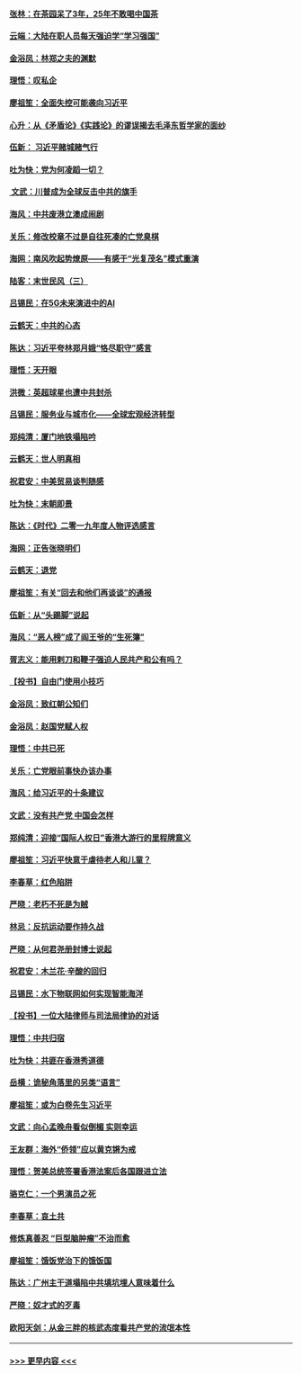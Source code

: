 #### [张林：在茶园呆了3年，25年不敢喝中国茶](../pages/nsc993/n11739240.md?t=12231011) 
#### [云端：大陆在职人员每天强迫学“学习强国”](../pages/nsc993/n11738735.md?t=12231011) 
#### [金浴凤：林郑之夫的渊默](../pages/nsc993/n11737735.md?t=12231011) 
#### [理悟：叹私企](../pages/nsc993/n11737715.md?t=12231011) 
#### [廖祖笙：全面失控可能袭向习近平](../pages/nsc993/n11737704.md?t=12231011) 
#### [心升：从《矛盾论》《实践论》的谬误揭去毛泽东哲学家的面纱](../pages/nsc993/n11736962.md?t=12231011) 
#### [伍新： 习近平赌城赌气行](../pages/nsc993/n11736929.md?t=12231011) 
#### [吐为快：党为何凌蹈一切？](../pages/nsc993/n11736915.md?t=12231011) 
#### [ 文武：川普成为全球反击中共的旗手](../pages/nsc993/n11736882.md?t=12231011) 
#### [海风：中共废港立澳成闹剧](../pages/nsc993/n11735857.md?t=12231011) 
#### [关乐：修改校章不过是自往死凑的亡党臭棋](../pages/nsc993/n11735097.md?t=12231011) 
#### [海网：南风吹起势燎原——有感于“光复茂名”模式重演](../pages/nsc993/n11732308.md?t=12231011) 
#### [陆客：末世民风（三）](../pages/nsc993/n11732211.md?t=12231011) 
#### [吕锡民：在5G未来演进中的AI](../pages/nsc993/n11730010.md?t=12231011) 
#### [云鹤天：中共的心态](../pages/nsc993/n11729906.md?t=12231011) 
#### [陈达：习近平夸林郑月娥“恪尽职守”感言](../pages/nsc993/n11729881.md?t=12231011) 
#### [理悟：天开眼](../pages/nsc993/n11729699.md?t=12231011) 
#### [洪微：英超球星也遭中共封杀](../pages/nsc993/n11727243.md?t=12231011) 
#### [吕锡民：服务业与城市化——全球宏观经济转型](../pages/nsc993/n11725845.md?t=12231011) 
#### [郑纯清：厦门地铁塌陷吟](../pages/nsc993/n11725813.md?t=12231011) 
#### [云鹤天：世人明真相](../pages/nsc993/n11725621.md?t=12231011) 
#### [祝君安：中美贸易谈判随感](../pages/nsc993/n11725609.md?t=12231011) 
#### [吐为快：末朝即景](../pages/nsc993/n11723365.md?t=12231011) 
#### [陈达：《时代》二零一九年度人物评选感言](../pages/nsc993/n11723337.md?t=12231011) 
#### [海网：正告张晓明们](../pages/nsc993/n11723228.md?t=12231011) 
#### [云鹤天：退党](../pages/nsc993/n11723056.md?t=12231011) 
#### [廖祖笙：有关“回去和他们再谈谈”的通报](../pages/nsc993/n11722442.md?t=12231011) 
#### [伍新：从“头踢脚”说起](../pages/nsc993/n11722429.md?t=12231011) 
#### [海风：“恶人榜”成了阎王爷的“生死簿”](../pages/nsc993/n11722272.md?t=12231011) 
#### [胥志义：能用剌刀和鞭子强迫人民共产和公有吗？](../pages/nsc993/n11720569.md?t=12231011) 
#### [【投书】自由门使用小技巧](../pages/nsc993/n11720180.md?t=12231011) 
#### [金浴凤：致红朝公知们](../pages/nsc993/n11720563.md?t=12231011) 
#### [金浴凤：赵国党赋人权](../pages/nsc993/n11720533.md?t=12231011) 
#### [理悟：中共已死](../pages/nsc993/n11720233.md?t=12231011) 
#### [关乐：亡党眼前事快办该办事](../pages/nsc993/n11719160.md?t=12231011) 
#### [海风：给习近平的十条建议](../pages/nsc993/n11717616.md?t=12231011) 
#### [文武：没有共产党 中国会怎样](../pages/nsc993/n11717584.md?t=12231011) 
#### [郑纯清：迎接“国际人权日”香港大游行的里程牌意义](../pages/nsc993/n11717417.md?t=12231011) 
#### [廖祖笙：习近平快意于虐待老人和儿童？](../pages/nsc993/n11715313.md?t=12231011) 
#### [李春草：红色陷阱](../pages/nsc993/n11715029.md?t=12231011) 
#### [严晓：老朽不死是为贼](../pages/nsc993/n11712910.md?t=12231011) 
#### [林忌：反抗运动要作持久战](../pages/nsc993/n11712623.md?t=12231011) 
#### [严晓：从何君尧册封博士说起](../pages/nsc993/n11712465.md?t=12231011) 
#### [祝君安：木兰花·辛酸的回归](../pages/nsc993/n11712381.md?t=12231011) 
#### [吕锡民：水下物联网如何实现智能海洋](../pages/nsc993/n11711158.md?t=12231011) 
#### [【投书】一位大陆律师与司法局律协的对话](../pages/nsc993/n11709675.md?t=12231011) 
#### [理悟：中共归宿](../pages/nsc993/n11710059.md?t=12231011) 
#### [吐为快：共匪在香港秀道德](../pages/nsc993/n11709979.md?t=12231011) 
#### [岳横：诡秘角落里的另类“语言”](../pages/nsc993/n11709792.md?t=12231011) 
#### [廖祖笙：或为白卷先生习近平](../pages/nsc993/n11708330.md?t=12231011) 
#### [文武：向心孟晚舟看似倒楣 实则幸运](../pages/nsc993/n11708236.md?t=12231011) 
#### [王友群：海外“侨领”应以黄克锵为戒](../pages/nsc993/n11706176.md?t=12231011) 
#### [理悟：贺美总统签署香港法案后各国跟进立法](../pages/nsc993/n11706853.md?t=12231011) 
#### [骆克仁：一个男演员之死](../pages/nsc993/n11706677.md?t=12231011) 
#### [李春草：哀土共](../pages/nsc993/n11706255.md?t=12231011) 
#### [修炼真善忍 “巨型脑肿瘤”不治而愈](../pages/nsc993/n11705340.md?t=12231011) 
#### [廖祖笙：饿饭党治下的饿饭国](../pages/nsc993/n11705085.md?t=12231011) 
#### [陈达：广州主干道塌陷中共填坑埋人意味着什么](../pages/nsc993/n11705046.md?t=12231011) 
#### [严晓：奴才式的歹毒](../pages/nsc993/n11704826.md?t=12231011) 
#### [欧阳天剑：从金三胖的核武态度看共产党的流氓本性](../pages/nsc993/n11702238.md?t=12231011) 

----
#### [ >>> 更早内容 <<< ](../indexes/nsc993-earlier.md)

